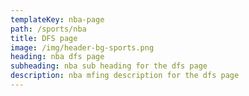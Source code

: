 ```yaml
---
templateKey: nba-page
path: /sports/nba
title: DFS page
image: /img/header-bg-sports.png
heading: nba dfs page
subheading: nba sub heading for the dfs page
description: nba mfing description for the dfs page
---
```

